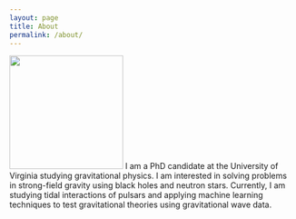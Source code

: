 ```yaml
---
layout: page
title: About
permalink: /about/
---
```


<img src="https://github.com/user-attachments/assets/4d5770e5-4f36-4b52-b30d-37fe788995d3" width="200"/>
I am a PhD candidate at the University of Virginia studying gravitational physics. I am interested in solving problems in strong-field gravity using black holes and neutron stars. Currently, I am studying tidal interactions of pulsars and applying machine learning techniques to test gravitational theories using gravitational wave data. 
